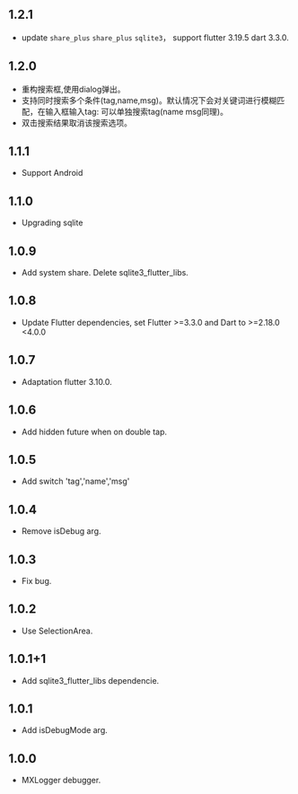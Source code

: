 
## 1.2.1
* update `share_plus` `share_plus` `sqlite3`， support flutter 3.19.5 dart 3.3.0.
## 1.2.0
* 重构搜索框,使用dialog弹出。
* 支持同时搜索多个条件(tag,name,msg)。默认情况下会对关键词进行模糊匹配，在输入框输入tag: 可以单独搜索tag(name msg同理)。
* 双击搜索结果取消该搜索选项。
## 1.1.1
* Support Android
## 1.1.0
* Upgrading sqlite
## 1.0.9
* Add system share. Delete sqlite3_flutter_libs.
## 1.0.8
* Update Flutter dependencies, set Flutter >=3.3.0 and Dart to >=2.18.0 <4.0.0
## 1.0.7
* Adaptation flutter 3.10.0.
## 1.0.6
* Add hidden future when on double tap.
## 1.0.5
* Add switch 'tag','name','msg'
## 1.0.4
* Remove isDebug arg.
## 1.0.3
* Fix bug.
## 1.0.2
* Use SelectionArea.
## 1.0.1+1
* Add sqlite3_flutter_libs dependencie.
## 1.0.1
* Add isDebugMode arg.
## 1.0.0
* MXLogger debugger.

